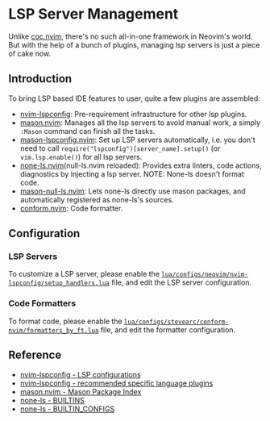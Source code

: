 # LSP Server Management

Unlike [coc.nvim](https://github.com/neoclide/coc.nvim), there's no such all-in-one framework in Neovim's world. But with the help of a bunch of plugins, managing lsp servers is just a piece of cake now.

## Introduction

To bring LSP based IDE features to user, quite a few plugins are assembled:

- [nvim-lspconfig](https://github.com/neovim/nvim-lspconfig): Pre-requirement infrastructure for other lsp plugins.
- [mason.nvim](https://github.com/mason-org/mason.nvim): Manages all the lsp servers to avoid manual work, a simply `:Mason` command can finish all the tasks.
- [mason-lspconfig.nvim](https://github.com/mason-org/mason-lspconfig.nvim): Set up LSP servers automatically, i.e. you don't need to call `require("lspconfig")[server_name].setup()` (or `vim.lsp.enable()`) for all lsp servers.
- [none-ls.nvim](https://github.com/nvimtools/none-ls.nvim)(null-ls.nvim reloaded): Provides extra linters, code actions, diagnostics by injecting a lsp server. NOTE: None-ls doesn't format code.
- [mason-null-ls.nvim](https://github.com/jay-babu/mason-null-ls.nvim): Lets none-ls directly use mason packages, and automatically registered as none-ls's sources.
- [conform.nvim](https://github.com/stevearc/conform.nvim): Code formatter.

## Configuration

### LSP Servers

To customize a LSP server, please enable the [`lua/configs/neovim/nvim-lspconfig/setup_handlers.lua`](https://github.com/linrongbin16/lin.nvim/blob/59fcdd16024006796f0825794f3c2173a8a2a306/lua/configs/neovim/nvim-lspconfig/setup_handlers_sample.lua?plain=1) file, and edit the LSP server configuration.

### Code Formatters

To format code, please enable the [`lua/configs/stevearc/conform-nvim/formatters_by_ft.lua`](https://github.com/linrongbin16/lin.nvim/blob/59fcdd16024006796f0825794f3c2173a8a2a306/lua/configs/stevearc/conform-nvim/formatters_by_ft_sample.lua?plain=1) file, and edit the formatter configuration.

## Reference

- [nvim-lspconfig - LSP configurations](https://github.com/neovim/nvim-lspconfig/blob/master/doc/server_configurations.md)
- [nvim-lspconfig - recommended specific language plugins](https://github.com/neovim/nvim-lspconfig/wiki/Language-specific-plugins)
- [mason.nvim - Mason Package Index](https://github.com/mason-org/mason.nvim/blob/main/PACKAGES.md)
- [none-ls - BUILTINS](https://github.com/nvimtools/none-ls.nvim/blob/main/doc/BUILTINS.md)
- [none-ls - BUILTIN_CONFIGS](https://github.com/nvimtools/none-ls.nvim/blob/main/doc/BUILTIN_CONFIG.md)
